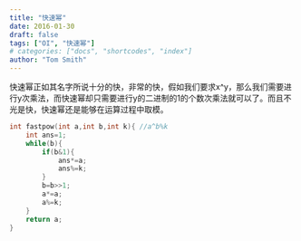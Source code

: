 ```yaml
---
title: "快速幂"
date: 2016-01-30
draft: false
tags: ["OI", "快速幂"]
# categories: ["docs", "shortcodes", "index"]
author: "Tom Smith"
---
```


快速幂正如其名字所说十分的快，非常的快，假如我们要求x^y，那么我们需要进行y次乘法，而快速幂却只需要进行y的二进制的1的个数次乘法就可以了。而且不光是快，快速幂还是能够在运算过程中取模。

```C++
int fastpow(int a,int b,int k){ //a^b%k
	int ans=1;
	while(b){
		if(b&1){
			ans*=a;
			ans%=k;
		}
		b=b>>1;
		a*=a;
		a%=k;
	}
	return a;
}
```